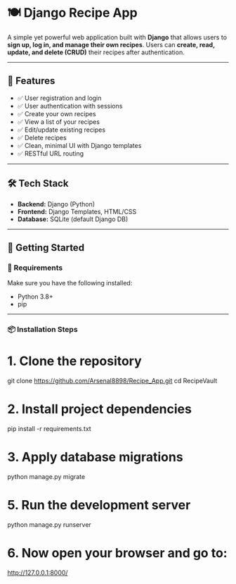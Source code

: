 # 🍽️ Django Recipe App

A simple yet powerful web application built with **Django** that allows users to **sign up, log in, and manage their own recipes**. Users can **create, read, update, and delete (CRUD)** their recipes after authentication.

---

## 🚀 Features

- ✅ User registration and login
- ✅ User authentication with sessions
- ✅ Create your own recipes
- ✅ View a list of your recipes
- ✅ Edit/update existing recipes
- ✅ Delete recipes
- ✅ Clean, minimal UI with Django templates
- ✅ RESTful URL routing

---

## 🛠️ Tech Stack

- **Backend:** Django (Python)
- **Frontend:** Django Templates, HTML/CSS
- **Database:** SQLite (default Django DB)

---


## 🏁 Getting Started

### 🔧 Requirements

Make sure you have the following installed:

- Python 3.8+
- pip

---

### 📦 Installation Steps
# 1. Clone the repository
git clone https://github.com/Arsenal8898/Recipe_App.git
cd RecipeVault

# 2. Install project dependencies
pip install -r requirements.txt

# 3. Apply database migrations
python manage.py migrate

# 5. Run the development server
python manage.py runserver

# 6. Now open your browser and go to:
http://127.0.0.1:8000/

